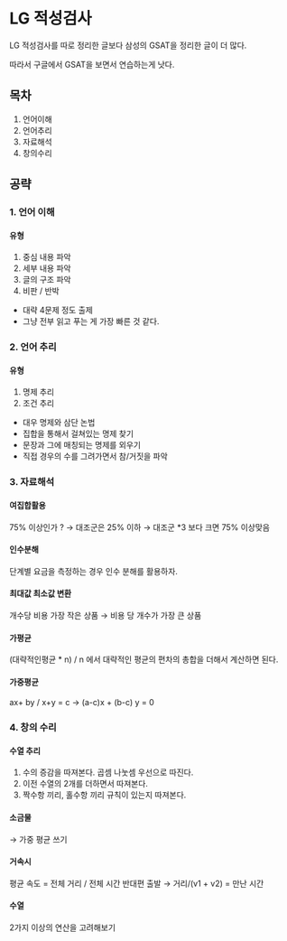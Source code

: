 # LG 적성검사
LG 적성검사를 따로 정리한 글보다 삼성의 GSAT을 정리한 글이 더 많다.

따라서 구글에서 GSAT을 보면서 연습하는게 낫다.
## 목차
1. 언어이해
2. 언어추리
3. 자료해석
4. 창의수리
## 공략
### 1. 언어 이해
#### 유형
1. 중심 내용 파악
2. 세부 내용 파악
3. 글의 구조 파악
4. 비판 / 반박
* 대략 4문제 정도 출제
* 그냥 전부 읽고 푸는 게 가장 빠른 것 같다.
### 2. 언어 추리
#### 유형
1. 명제 추리
2. 조건 추리
* 대우 명제와 삼단 논법
* 집합을 통해서 걸쳐있는 명제 찾기
* 문장과 그에 매칭되는 명제를 외우기
* 직접 경우의 수를 그려가면서 참/거짓을 파악
### 3. 자료해석
#### 여집합활용
75% 이상인가 ? → 대조군은 25% 이하 → 대조군 *3 보다 크면 75% 이상맞음
#### 인수분해
단계별 요금을 측정하는 경우 인수 분해를 활용하자.
#### 최대값 최소값 변환
개수당 비용 가장 작은 상품 → 비용 당 개수가 가장 큰 상품
#### 가평균
(대략적인평균 * n) / n 에서  대략적인 평균의 편차의 총합을 더해서 계산하면 된다.
#### 가중평균
ax+ by / x+y  = c  → (a-c)x + (b-c) y = 0

### 4. 창의 수리
#### 수열 추리
1. 수의 증감을 따져본다. 곱셈 나눗셈 우선으로 따진다.
2. 이전 수열의 2개를 더하면서 따져본다.
3. 짝수항 끼리, 홀수항 끼리 규칙이 있는지 따져본다.

#### 소금물
→ 가중 평균 쓰기
#### 거속시
평균 속도 = 전체 거리 / 전체 시간 
반대편 출발 → 거리/(v1 + v2) = 만난 시간
#### 수열
2가지 이상의 연산을 고려해보기
